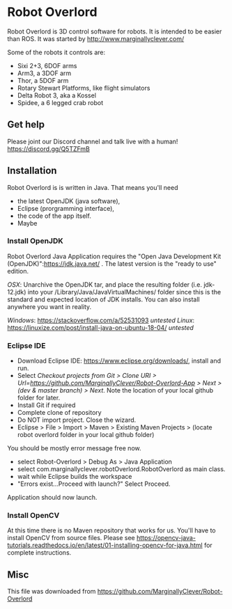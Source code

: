 # Robot Overlord #

Robot Overlord is 3D control software for robots.  It is intended to be easier than ROS.  It was started by http://www.marginallyclever.com/

Some of the robots it controls are:

 - Sixi 2+3, 6DOF arms
 - Arm3, a 3DOF arm
 - Thor, a 5DOF arm
 - Rotary Stewart Platforms, like flight simulators
 - Delta Robot 3, aka a Kossel
 - Spidee, a 6 legged crab robot

## Get help ##

Please joint our Discord channel and talk live with a human!  https://discord.gg/Q5TZFmB

## Installation ##

Robot Overlord is is written in Java.  That means you'll need 
- the latest OpenJDK (java software), 
- Eclipse (prorgramming interface),
- the code of the app itself.
- Maybe

### Install OpenJDK

Robot Overlord Java Application requires the "Open Java Development Kit (OpenJDK)":https://jdk.java.net/ .  The latest version is the "ready to use" edition.

*OSX*: Unarchive the OpenJDK tar, and place the resulting folder (i.e. jdk-12.jdk) into your /Library/Java/JavaVirtualMachines/ folder since this is the standard and expected location of JDK installs. You can also install anywhere you want in reality.

*Windows*: https://stackoverflow.com/a/52531093 _untested_
*Linux*: https://linuxize.com/post/install-java-on-ubuntu-18-04/ _untested_

### Eclipse IDE

* Download Eclipse IDE: https://www.eclipse.org/downloads/, install and run.
* Select _Checkout projects from Git > Clone URI > Url=https://github.com/MarginallyClever/Robot-Overlord-App > Next > (dev & master branch) > Next_.  Note the location of your local github folder for later.
* Install Git if required
* Complete clone of repository
* Do NOT import project.  Close the wizard.
* Eclipse > File > Import > Maven > Existing Maven Projects > (locate robot overlord folder in your local github folder)

You should be mostly error message free now.
* select Robot-Overlord > Debug As > Java Application
* select com.marginallyclever.robotOverlord.RobotOverlord as main class.
* wait while Eclipse builds the workspace
* "Errors exist...Proceed with launch?" Select Proceed.

Application should now launch.

### Install OpenCV

At this time there is no Maven repository that works for us.  You'll have to install OpenCV from source files.
Please see https://opencv-java-tutorials.readthedocs.io/en/latest/01-installing-opencv-for-java.html for complete instructions.

## Misc ##

This file was downloaded from https://github.com/MarginallyClever/Robot-Overlord
